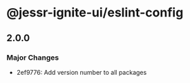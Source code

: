 # @jessr-ignite-ui/eslint-config

## 2.0.0

### Major Changes

- 2ef9776: Add version number to all packages

